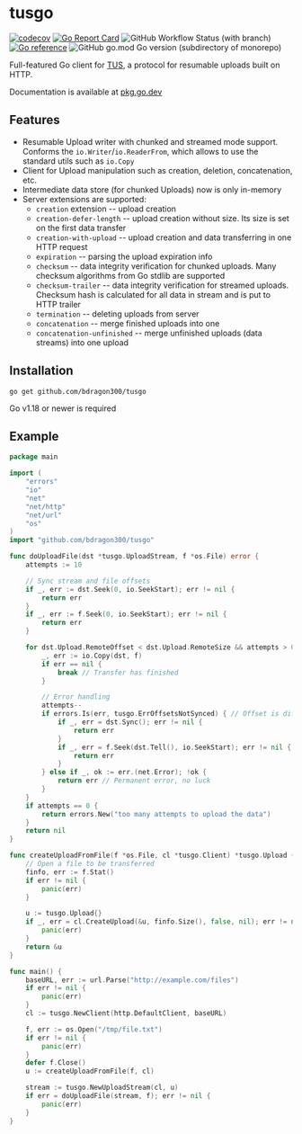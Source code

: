 # tusgo

[![codecov](https://codecov.io/gh/bdragon300/tusgo/branch/master/graph/badge.svg?token=ZLI69A7FHO)](https://codecov.io/gh/bdragon300/tusgo)
[![Go Report Card](https://goreportcard.com/badge/github.com/bdragon300/tusgo)](https://goreportcard.com/report/github.com/bdragon300/tusgo)
![GitHub Workflow Status (with branch)](https://img.shields.io/github/actions/workflow/status/bdragon300/tusgo/run-tests.yml?branch=master)
[![Go reference](https://pkg.go.dev/badge/github.com/bdragon300/tusgo)](https://pkg.go.dev/github.com/bdragon300/tusgo)
![GitHub go.mod Go version (subdirectory of monorepo)](https://img.shields.io/github/go-mod/go-version/bdragon300/tusgo)

Full-featured Go client for [TUS](https://tus.io), a protocol for resumable uploads built on HTTP.

Documentation is available at [pkg.go.dev](https://pkg.go.dev/github.com/bdragon300/tusgo)

## Features

* Resumable Upload writer with chunked and streamed mode support. Conforms the `io.Writer`/`io.ReaderFrom`, which allows 
  to use the standard utils such as `io.Copy`
* Client for Upload manipulation such as creation, deletion, concatenation, etc.
* Intermediate data store (for chunked Uploads) now is only in-memory
* Server extensions are supported:
	* `creation` extension -- upload creation
	* `creation-defer-length` -- upload creation without size. Its size is set on the first data transfer
	* `creation-with-upload` -- upload creation and data transferring in one HTTP request
	* `expiration` -- parsing the upload expiration info
	* `checksum` -- data integrity verification for chunked uploads. Many checksum algorithms from Go stdlib are
	  supported
	* `checksum-trailer` -- data integrity verification for streamed uploads. Checksum hash is calculated for all data
	  in stream and is put to HTTP trailer
	* `termination` -- deleting uploads from server
	* `concatenation` -- merge finished uploads into one
	* `concatenation-unfinished` -- merge unfinished uploads (data streams) into one upload

## Installation

```shell
go get github.com/bdragon300/tusgo
```

Go v1.18 or newer is required

## Example

```go
package main

import (
	"errors"
	"io"
	"net"
	"net/http"
	"net/url"
	"os"
)
import "github.com/bdragon300/tusgo"

func doUploadFile(dst *tusgo.UploadStream, f *os.File) error {
	attempts := 10

	// Sync stream and file offsets
	if _, err := dst.Seek(0, io.SeekStart); err != nil {
		return err
	}
	if _, err := f.Seek(0, io.SeekStart); err != nil {
		return err
	}

	for dst.Upload.RemoteOffset < dst.Upload.RemoteSize && attempts > 0 {
		_, err := io.Copy(dst, f)
		if err == nil {
			break // Transfer has finished
		}

		// Error handling
		attempts--
		if errors.Is(err, tusgo.ErrOffsetsNotSynced) { // Offset is differ from server offset, sync
			if _, err = dst.Sync(); err != nil {
				return err
			}
			if _, err = f.Seek(dst.Tell(), io.SeekStart); err != nil {
				return err
			}
		} else if _, ok := err.(net.Error); !ok {
			return err // Permanent error, no luck
		}
	}
	if attempts == 0 {
		return errors.New("too many attempts to upload the data")
	}
	return nil
}

func createUploadFromFile(f *os.File, cl *tusgo.Client) *tusgo.Upload {
	// Open a file to be transferred
	finfo, err := f.Stat()
	if err != nil {
		panic(err)
	}

	u := tusgo.Upload{}
	if _, err = cl.CreateUpload(&u, finfo.Size(), false, nil); err != nil {
		panic(err)
	}
	return &u
}

func main() {
	baseURL, err := url.Parse("http://example.com/files")
	if err != nil {
		panic(err)
	}
	cl := tusgo.NewClient(http.DefaultClient, baseURL)

	f, err := os.Open("/tmp/file.txt")
	if err != nil {
		panic(err)
	}
	defer f.Close()
	u := createUploadFromFile(f, cl)

	stream := tusgo.NewUploadStream(cl, u)
	if err = doUploadFile(stream, f); err != nil {
		panic(err)
	}
}
```
